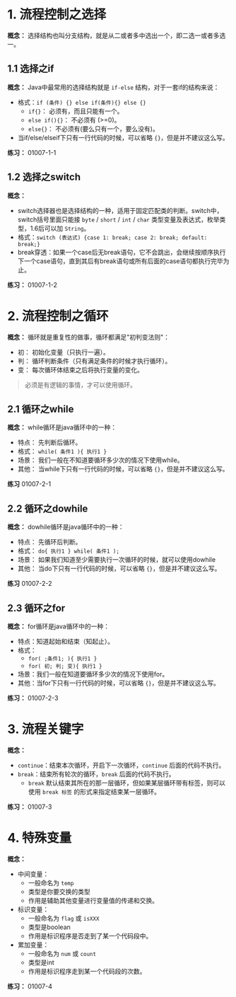# 1. 流程控制之选择

**概念：** 选择结构也叫分支结构，就是从二或者多中选出一个，即二选一或者多选一。

## 1.1 选择之if

**概念：** Java中最常用的选择结构就是 `if-else` 结构，对于一套if的结构来说：
- 格式：`if (条件) {} else if(条件){} else {}`
    - `if{}`： 必须有，而且只能有一个。
    - `else if(){}`： 不必须有 (>=0)。
    - `else{}`： 不必须有(要么只有一个，要么没有)。
- 当if/else/elseif下只有一行代码的时候，可以省略 `{}`，但是并不建议这么写。

**练习：** 01007-1-1

## 1.2 选择之switch

**概念：** 
- switch选择器也是选择结构的一种，适用于固定匹配类的判断。switch中，switch括号里面只能接 `byte` / `short` / `int` / `char` 类型变量及表达式，枚举类型，1.6后可以加 `String`。 
- 格式：`switch (表达式) {case 1: break; case 2: break; default: break;}`
- break穿透：如果一个case后无break语句，它不会跳出，会继续按顺序执行下一个case语句，直到其后有break语句或所有后面的case语句都执行完毕为止。

**练习：** 01007-1-2

# 2. 流程控制之循环

**概念：** 循环就是重复性的做事，循环都满足"初判变法则"：
- 初： 初始化变量（只执行一遍）。
- 判： 循环判断条件（只有满足条件的时候才执行循环）。
- 变： 每次循环体结束之后将执行变量的变化。

> 必须是有逻辑的事情，才可以使用循环。

## 2.1 循环之while

**概念：** while循环是java循环中的一种：
- 特点： 先判断后循环。
- 格式： `while( 条件1 ){ 执行1 }`
- 场景： 我们一般在不知道要循环多少次的情况下使用while。
- 其他： 当while下只有一行代码的时候，可以省略 `{}`，但是并不建议这么写。

**练习** 01007-2-1

## 2.2  循环之dowhile

**概念：** dowhile循环是java循环中的一种：
- 特点： 先循环后判断。
- 格式： `do{ 执行1 } while( 条件1 );`
- 场景： 如果我们知道至少需要执行一次循环的时候，就可以使用dowhile
- 其他： 当do下只有一行代码的时候，可以省略 `{}`，但是并不建议这么写。

**练习** 01007-2-2

## 2.3 循环之for

**概念：** for循环是java循环中的一种：
- 特点：知道起始和结束（知起止）。
- 格式： 
    - `for( ;条件1; ){ 执行1 }`
    - `for( 初; 判; 变){ 执行1 }`
- 场景：我们一般在知道要循环多少次的情况下使用for。
- 其他：当for下只有一行代码的时候，可以省略 `{}`，但是并不建议这么写。

**练习：** 01007-2-3

# 3. 流程关键字

**概念：**
- `continue`：结束本次循环，开启下一次循环，`continue` 后面的代码不执行。
- `break`：结束所有轮次的循环，`break` 后面的代码不执行。
    - `break` 默认结束其所在的那一层循环，但如果某层循环带有标签，则可以使用 `break 标签` 的形式来指定结束某一层循环。

**练习：** 01007-3

# 4. 特殊变量

**概念：** 
- 中间变量：
    - 一般命名为 `temp`
    - 类型是你要交换的类型
    - 作用是辅助其他变量进行变量值的传递和交换。
- 标识变量：
    - 一般命名为 `flag` 或 `isXXX`
    - 类型是boolean
    - 作用是标识程序是否走到了某一个代码段中。
- 累加变量：
    - 一般命名为 `num` 或 `count`
    - 类型是int
    - 作用是标识程序走到某一个代码段的次数。

**练习：** 01007-4